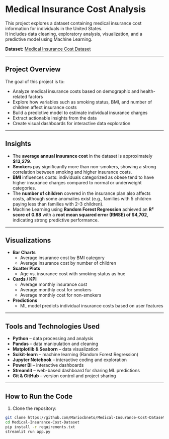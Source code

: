 # Medical Insurance Cost Analysis

This project explores a dataset containing medical insurance cost information for individuals in the United States.  
It includes data cleaning, exploratory analysis, visualization, and a predictive model using Machine Learning.

**Dataset:** [Medical Insurance Cost Dataset](https://www.kaggle.com/datasets/mosapabdelghany/medical-insurance-cost-dataset/data)

---

## Project Overview

The goal of this project is to:

- Analyze medical insurance costs based on demographic and health-related factors
- Explore how variables such as smoking status, BMI, and number of children affect insurance costs
- Build a predictive model to estimate individual insurance charges
- Extract actionable insights from the data
- Create visual dashboards for interactive data exploration

---

## Insights

- The **average annual insurance cost** in the dataset is approximately **$13,279**.
- **Smokers** pay significantly more than non-smokers, showing a strong correlation between smoking and higher insurance costs.
- **BMI** influences costs: individuals categorized as obese tend to have higher insurance charges compared to normal or underweight categories.
- The **number of children** covered in the insurance plan also affects costs, although some anomalies exist (e.g., families with 5 children paying less than families with 2–3 children).
- Machine Learning using **Random Forest Regression** achieved an **R² score of 0.88** with a **root mean squared error (RMSE) of $4,702**, indicating strong predictive performance.

---

## Visualizations

- **Bar Charts**
  - Average insurance cost by BMI category
  - Average insurance cost by number of children
- **Scatter Plots**
  - Age vs. insurance cost with smoking status as hue
- **Cards / KPI**
  - Average monthly insurance cost
  - Average monthly cost for smokers
  - Average monthly cost for non-smokers
- **Predictions**
  - ML model predicts individual insurance costs based on user features

---

## Tools and Technologies Used

- **Python** – data processing and analysis  
- **Pandas** – data manipulation and cleaning  
- **Matplotlib & Seaborn** – data visualization  
- **Scikit-learn** – machine learning (Random Forest Regression)  
- **Jupyter Notebook** – interactive coding and exploration  
- **Power BI** – interactive dashboards  
- **Streamlit** – web-based dashboard for sharing ML predictions  
- **Git & GitHub** – version control and project sharing  

---

## How to Run the Code

1. Clone the repository:

```bash
git clone https://github.com/Mariocbneto/Medical-Insurance-Cost-Dataset.git
cd Medical-Insurance-Cost-Dataset
pip install -r requirements.txt
streamlit run app.py
